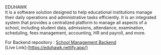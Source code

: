 EDUHAWK <br/>
It is a software solution designed to help educational institutions manage their daily operations and administrative tasks efficiently. It is an integrated system that provides a centralized platform to manage all aspects of a school, including student data, admissions, attendance, examination, scheduling, fees management, accounting, HR and payroll, and more.<br/>

For Backend repository : [School Management Backend](https://github.com/csachdeva83/school-management-server) <br/>
[Live Link]:{https://eduhawk.netlify.app/}
